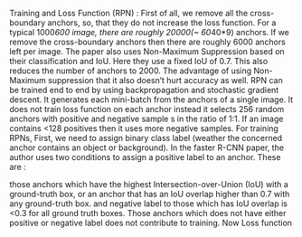 Training and Loss Function (RPN) : 
First of all, we remove all the cross-boundary anchors, so, that they do not increase the loss function. For a typical 1000*600 image, there are roughly 20000(~ 60*40*9) anchors. If we remove the cross-boundary anchors then there are roughly 6000 anchors left per image. The paper also uses Non-Maximum Suppression based on their classification and IoU. Here they use a fixed IoU of 0.7. This also reduces the number of anchors to 2000. The advantage of using Non-Maximum suppression that it also doesn’t hurt accuracy as well. RPN can be trained end to end by using backpropagation and stochastic gradient descent. It generates each mini-batch from the anchors of a single image. It does not train loss function on each anchor instead it selects 256 random anchors with positive and negative sample s in the ratio of 1:1. If an image contains <128 positives then it uses more negative samples. For training RPNs, First, we need to assign binary class label (weather the concerned anchor contains an object or background). In the faster R-CNN paper, the author uses two conditions to assign a positive label to an anchor. These are : 
 

those anchors which have the highest Intersection-over-Union (IoU) with a ground-truth box, or
an anchor that has an IoU overlap higher than 0.7 with any ground-truth box.
and negative label to those which has IoU overlap is <0.3 for all ground truth boxes. Those anchors which does not have either positive or negative label does not contribute to training. Now Loss function
